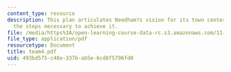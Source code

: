```yaml
---
content_type: resource
description: This plan articulates Needham?s vision for its town center and demonstrates
  the steps necessary to achieve it.
file: /media/https%3A/open-learning-course-data-rc.s3.amazonaws.com/11-360-community-growth-and-land-use-planning-fall-2003/493bd575c48e337bab5e6cd8f5796fd0_team4.pdf
file_type: application/pdf
resourcetype: Document
title: team4.pdf
uid: 493bd575-c48e-337b-ab5e-6cd8f5796fd0
---
```


